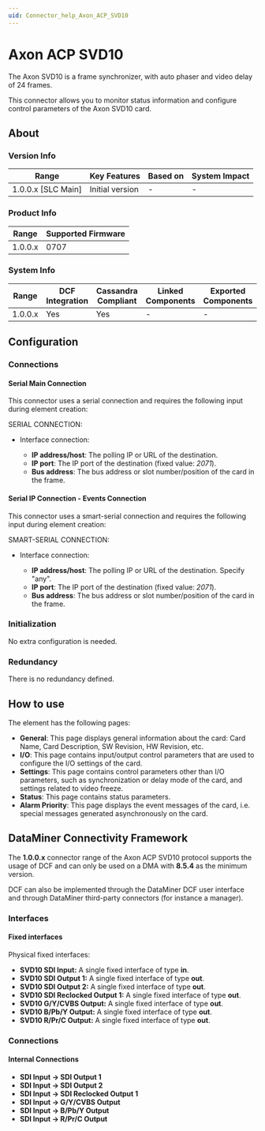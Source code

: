 ```yaml
---
uid: Connector_help_Axon_ACP_SVD10
---
```


# Axon ACP SVD10

The Axon SVD10 is a frame synchronizer, with auto phaser and video delay of 24 frames.

This connector allows you to monitor status information and configure control parameters of the Axon SVD10 card.

## About

### Version Info

| Range                | Key Features     | Based on     | System Impact     |
|----------------------|------------------|--------------|-------------------|
| 1.0.0.x [SLC Main]   | Initial version  | -            | -                 |

### Product Info

| Range     | Supported Firmware     |
|-----------|------------------------|
| 1.0.0.x   | 0707                   |

### System Info

| Range     | DCF Integration     | Cassandra Compliant     | Linked Components     | Exported Components     |
|-----------|---------------------|-------------------------|-----------------------|-------------------------|
| 1.0.0.x   | Yes                 | Yes                     | -                     | -                       |

## Configuration

### Connections

#### Serial Main Connection

This connector uses a serial connection and requires the following input during element creation:

SERIAL CONNECTION:

- Interface connection:

  - **IP address/host**: The polling IP or URL of the destination.
  - **IP port**: The IP port of the destination (fixed value: *2071*).
  - **Bus address**: The bus address or slot number/position of the card in the frame.

#### Serial IP Connection - Events Connection

This connector uses a smart-serial connection and requires the following input during element creation:

SMART-SERIAL CONNECTION:

- Interface connection:

  - **IP address/host**: The polling IP or URL of the destination. Specify "any".
  - **IP port**: The IP port of the destination (fixed value: *2071*).
  - **Bus address**: The bus address or slot number/position of the card in the frame.

### Initialization

No extra configuration is needed.

### Redundancy

There is no redundancy defined.

## How to use

The element has the following pages:

- **General**: This page displays general information about the card: Card Name, Card Description, SW Revision, HW Revision, etc.
- **I/O**: This page contains input/output control parameters that are used to configure the I/O settings of the card.
- **Settings**: This page contains control parameters other than I/O parameters, such as synchronization or delay mode of the card, and settings related to video freeze.
- **Status**: This page contains status parameters.
- **Alarm Priority**: This page displays the event messages of the card, i.e. special messages generated asynchronously on the card.

## DataMiner Connectivity Framework

The **1.0.0.x** connector range of the Axon ACP SVD10 protocol supports the usage of DCF and can only be used on a DMA with **8.5.4** as the minimum version.

DCF can also be implemented through the DataMiner DCF user interface and through DataMiner third-party connectors (for instance a manager).

### Interfaces

#### Fixed interfaces

Physical fixed interfaces:

- **SVD10 SDI Input:** A single fixed interface of type **in**.
- **SVD10 SDI Output 1:** A single fixed interface of type **out**.
- **SVD10 SDI Output 2:** A single fixed interface of type **out**.
- **SVD10 SDI Reclocked Output 1:** A single fixed interface of type **out**.
- **SVD10 G/Y/CVBS Output:** A single fixed interface of type **out**.
- **SVD10 B/Pb/Y Output:** A single fixed interface of type **out**.
- **SVD10 R/Pr/C Output:** A single fixed interface of type **out**.

### Connections

#### Internal Connections

- **SDI Input -\> SDI Output 1**
- **SDI Input -\> SDI Output 2**
- **SDI Input -\> SDI Reclocked Output 1**
- **SDI Input -\> G/Y/CVBS Output**
- **SDI Input -\> B/Pb/Y Output**
- **SDI Input -\> R/Pr/C Output**
